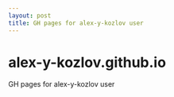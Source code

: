```yaml
---
layout: post
title: GH pages for alex-y-kozlov user
---
```

# alex-y-kozlov.github.io
GH pages for alex-y-kozlov user
